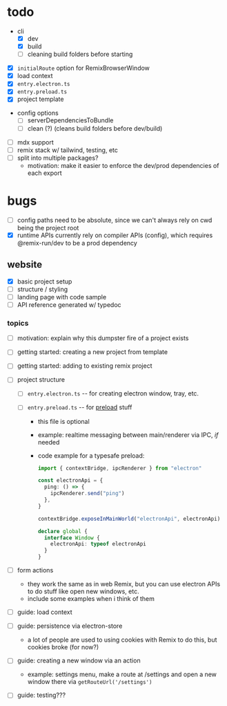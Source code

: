 # todo

- cli
  - [x] dev
  - [x] build
  - [ ] cleaning build folders before starting
- [x] `initialRoute` option for RemixBrowserWindow
- [x] load context
- [x] `entry.electron.ts`
- [x] `entry.preload.ts`
- [x] project template
- config options
  - [ ] serverDependenciesToBundle
  - [ ] clean (?) (cleans build folders before dev/build)
- [ ] mdx support
- [ ] remix stack w/ tailwind, testing, etc
- [ ] split into multiple packages?
  - motivation: make it easier to enforce the dev/prod dependencies of each export

# bugs

- [ ] config paths need to be absolute, since we can't always rely on cwd being the project root
- [x] runtime APIs currently rely on compiler APIs (config), which requires @remix-run/dev to be a prod dependency

## website

- [x] basic project setup
- [ ] structure / styling
- [ ] landing page with code sample
- [ ] API reference generated w/ typedoc

### topics

- [ ] motivation: explain why this dumpster fire of a project exists
- [ ] getting started: creating a new project from template
- [ ] getting started: adding to existing remix project
- [ ] project structure

  - [ ] `entry.electron.ts` -- for creating electron window, tray, etc.
  - [ ] `entry.preload.ts` -- for [preload](https://www.electronjs.org/docs/latest/tutorial/process-model#preload-scripts) stuff

    - this file is optional
    - example: realtime messaging between main/renderer via IPC, _if_ needed
    - code example for a typesafe preload:

      ```ts
      import { contextBridge, ipcRenderer } from "electron"

      const electronApi = {
        ping: () => {
          ipcRenderer.send("ping")
        },
      }

      contextBridge.exposeInMainWorld("electronApi", electronApi)

      declare global {
        interface Window {
          electronApi: typeof electronApi
        }
      }
      ```

- [ ] form actions
  - they work the same as in web Remix, but you can use electron APIs to do stuff like open new windows, etc.
  - include some examples when i think of them
- [ ] guide: load context
- [ ] guide: persistence via electron-store
  - a lot of people are used to using cookies with Remix to do this, but cookies broke (for now?)
- [ ] guide: creating a new window via an action
  - example: settings menu, make a route at /settings and open a new window there via `getRouteUrl('/settings')`
- [ ] guide: testing???
